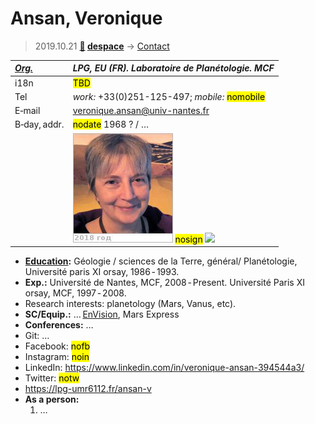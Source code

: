 # Ansan, Veronique
> 2019.10.21 **[🚀](../index/index.md) [despace](index.md)** → [Contact](contact.md)

|*[Org.](contact.md)*|*LPG, EU (FR). Laboratoire de Planétologie. MCF*|
|:--|:--|
|i18n| <mark>TBD</mark> |
|Tel| *work:* +33(0)251-125-497; *mobile:* <mark>nomobile</mark> |
|E‑mail| <veronique.ansan@univ-nantes.fr> |
|B‑day, addr.| <mark>nodate</mark> 1968 ? / … |
|| [![](f/contact/a/ansan1_photo_thumb.jpg)](f/contact/a/ansan1_photo.jpg) <mark>nosign</mark> [![](f/contact//1_sign_thumb.jpg)](f/contact//1_sign.png) |

   - **[Education](edu.md):** Géologie / sciences de la Terre, général/ Planétologie, Université paris XI orsay, 1986 ‑ 1993.
   - **Exp.:** Université de Nantes, MCF, 2008 ‑ Present. Université Paris XI orsay, MCF, 1997 ‑ 2008.
   - Research interests: planetology (Mars, Vanus, etc).
   - **SC/Equip.:** … [EnVision](envision.md), Mars Express
   - **Conferences:** …
   - Git: …
   - Facebook: <mark>nofb</mark>
   - Instagram: <mark>noin</mark>
   - LinkedIn: <https://www.linkedin.com/in/veronique-ansan-394544a3/>
   - Twitter: <mark>notw</mark>
   - <https://lpg-umr6112.fr/ansan-v>
   - **As a person:**
      1. …
